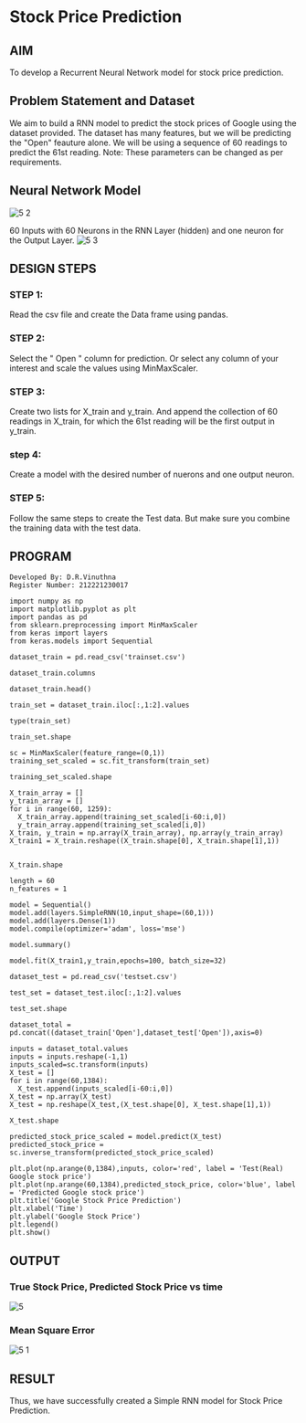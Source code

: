 # Stock Price Prediction

## AIM

To develop a Recurrent Neural Network model for stock price prediction.

## Problem Statement and Dataset
We aim to build a RNN model to predict the stock prices of Google using the dataset provided. The dataset has many features, but we will be predicting the "Open" feauture alone. We will be using a sequence of 60 readings to predict the 61st reading. Note: These parameters can be changed as per requirements.

## Neural Network Model

![5 2](https://github.com/VINUTHNA-2004/rnn-stock-price-prediction/assets/95067307/c02bad20-562c-4645-8ace-2fc71952165c)

60 Inputs with 60 Neurons in the RNN Layer (hidden) and one neuron for the Output Layer.
![5 3](https://github.com/VINUTHNA-2004/rnn-stock-price-prediction/assets/95067307/c6351343-e9da-4795-81c7-cd0929e5fcc9)

## DESIGN STEPS

### STEP 1:
Read the csv file and create the Data frame using pandas.

### STEP 2:
Select the " Open " column for prediction. Or select any column of your interest and scale the values using MinMaxScaler.

### STEP 3:
Create two lists for X_train and y_train. And append the collection of 60 readings in X_train, for which the 61st reading will be the first output in y_train.

### step 4:
Create a model with the desired number of nuerons and one output neuron.

### STEP 5:
Follow the same steps to create the Test data. But make sure you combine the training data with the test data.

## PROGRAM
```
Developed By: D.R.Vinuthna
Register Number: 212221230017
```
```
import numpy as np
import matplotlib.pyplot as plt
import pandas as pd
from sklearn.preprocessing import MinMaxScaler
from keras import layers
from keras.models import Sequential

dataset_train = pd.read_csv('trainset.csv')

dataset_train.columns

dataset_train.head()

train_set = dataset_train.iloc[:,1:2].values

type(train_set)

train_set.shape

sc = MinMaxScaler(feature_range=(0,1))
training_set_scaled = sc.fit_transform(train_set)

training_set_scaled.shape

X_train_array = []
y_train_array = []
for i in range(60, 1259):
  X_train_array.append(training_set_scaled[i-60:i,0])
  y_train_array.append(training_set_scaled[i,0])
X_train, y_train = np.array(X_train_array), np.array(y_train_array)
X_train1 = X_train.reshape((X_train.shape[0], X_train.shape[1],1))


X_train.shape

length = 60
n_features = 1

model = Sequential()
model.add(layers.SimpleRNN(10,input_shape=(60,1)))
model.add(layers.Dense(1))
model.compile(optimizer='adam', loss='mse')

model.summary()

model.fit(X_train1,y_train,epochs=100, batch_size=32)

dataset_test = pd.read_csv('testset.csv')

test_set = dataset_test.iloc[:,1:2].values

test_set.shape

dataset_total = pd.concat((dataset_train['Open'],dataset_test['Open']),axis=0)

inputs = dataset_total.values
inputs = inputs.reshape(-1,1)
inputs_scaled=sc.transform(inputs)
X_test = []
for i in range(60,1384):
  X_test.append(inputs_scaled[i-60:i,0])
X_test = np.array(X_test)
X_test = np.reshape(X_test,(X_test.shape[0], X_test.shape[1],1))

X_test.shape

predicted_stock_price_scaled = model.predict(X_test)
predicted_stock_price = sc.inverse_transform(predicted_stock_price_scaled)

plt.plot(np.arange(0,1384),inputs, color='red', label = 'Test(Real) Google stock price')
plt.plot(np.arange(60,1384),predicted_stock_price, color='blue', label = 'Predicted Google stock price')
plt.title('Google Stock Price Prediction')
plt.xlabel('Time')
plt.ylabel('Google Stock Price')
plt.legend()
plt.show()
```
## OUTPUT

### True Stock Price, Predicted Stock Price vs time
![5](https://github.com/VINUTHNA-2004/rnn-stock-price-prediction/assets/95067307/c8c471ea-ca26-4388-b5a8-077412e74bbf)



### Mean Square Error
![5 1](https://github.com/VINUTHNA-2004/rnn-stock-price-prediction/assets/95067307/2950bad7-25ec-4881-a146-6ab5898d1f3d)



## RESULT
Thus, we have successfully created a Simple RNN model for Stock Price Prediction.
